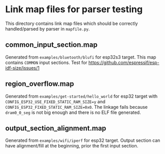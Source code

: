 # Link map files for parser testing

This directory contains link map files which should be correctly
handled/parsed by parser in `mapfile.py`.


## common_input_section.map

Generated from `examples/bluetooth/blufi` for esp32s3 target. This map contains
`COMMON` input sections. Test for https://github.com/espressif/esp-idf-size/issues/1


## region_overflow.map

Generated from `examples/get-started/hello_world` for esp32 target with
`CONFIG_ESP32_USE_FIXED_STATIC_RAM_SIZE=y` and `CONFIG_ESP32_FIXED_STATIC_RAM_SIZE=0x0`.
The linkage fails because `dram0_0_seg` is not big enough and there is no ELF file
generated.


## output_section_alignment.map

Generated from `examples/wifi/iperf` for esp32 target. Output section can have
alignment/fill at the beginning, prior the first input section.
